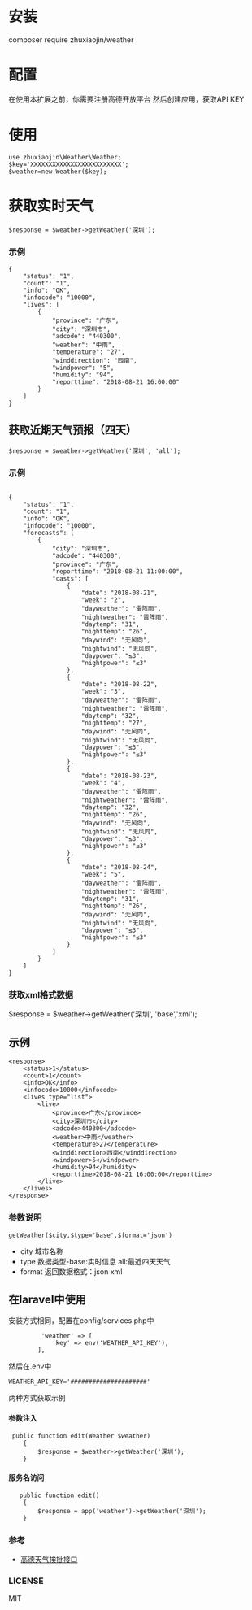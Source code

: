# 安装
composer require zhuxiaojin/weather
# 配置
在使用本扩展之前，你需要注册高德开放平台
然后创建应用，获取API KEY
# 使用
    use zhuxiaojin\Weather\Weather;
    $key='XXXXXXXXXXXXXXXXXXXXXXXXX';
    $weather=new Weather($key);
# 获取实时天气
    $response = $weather->getWeather('深圳');
### 示例
````
{
    "status": "1",
    "count": "1",
    "info": "OK",
    "infocode": "10000",
    "lives": [
        {
            "province": "广东",
            "city": "深圳市",
            "adcode": "440300",
            "weather": "中雨",
            "temperature": "27",
            "winddirection": "西南",
            "windpower": "5",
            "humidity": "94",
            "reporttime": "2018-08-21 16:00:00"
        }
    ]
}
````
## 获取近期天气预报（四天）
    $response = $weather->getWeather('深圳', 'all');

### 示例
```

{
    "status": "1", 
    "count": "1", 
    "info": "OK", 
    "infocode": "10000", 
    "forecasts": [
        {
            "city": "深圳市", 
            "adcode": "440300", 
            "province": "广东", 
            "reporttime": "2018-08-21 11:00:00", 
            "casts": [
                {
                    "date": "2018-08-21", 
                    "week": "2", 
                    "dayweather": "雷阵雨", 
                    "nightweather": "雷阵雨", 
                    "daytemp": "31", 
                    "nighttemp": "26", 
                    "daywind": "无风向", 
                    "nightwind": "无风向", 
                    "daypower": "≤3", 
                    "nightpower": "≤3"
                }, 
                {
                    "date": "2018-08-22", 
                    "week": "3", 
                    "dayweather": "雷阵雨", 
                    "nightweather": "雷阵雨", 
                    "daytemp": "32", 
                    "nighttemp": "27", 
                    "daywind": "无风向", 
                    "nightwind": "无风向", 
                    "daypower": "≤3", 
                    "nightpower": "≤3"
                }, 
                {
                    "date": "2018-08-23", 
                    "week": "4", 
                    "dayweather": "雷阵雨", 
                    "nightweather": "雷阵雨", 
                    "daytemp": "32", 
                    "nighttemp": "26", 
                    "daywind": "无风向", 
                    "nightwind": "无风向", 
                    "daypower": "≤3", 
                    "nightpower": "≤3"
                }, 
                {
                    "date": "2018-08-24", 
                    "week": "5", 
                    "dayweather": "雷阵雨", 
                    "nightweather": "雷阵雨", 
                    "daytemp": "31", 
                    "nighttemp": "26", 
                    "daywind": "无风向", 
                    "nightwind": "无风向", 
                    "daypower": "≤3", 
                    "nightpower": "≤3"
                }
            ]
        }
    ]
}
```
### 获取xml格式数据
 $response = $weather->getWeather('深圳', 'base','xml');

## 示例
``` 
<response>
    <status>1</status>
    <count>1</count>
    <info>OK</info>
    <infocode>10000</infocode>
    <lives type="list">
        <live>
            <province>广东</province>
            <city>深圳市</city>
            <adcode>440300</adcode>
            <weather>中雨</weather>
            <temperature>27</temperature>
            <winddirection>西南</winddirection>
            <windpower>5</windpower>
            <humidity>94</humidity>
            <reporttime>2018-08-21 16:00:00</reporttime>
        </live>
    </lives>
</response>
```
### 参数说明
 
    getWeather($city,$type='base',$format='json')
 
* city 城市名称
* type 数据类型-base:实时信息 all:最近四天天气
* format 返回数据格式：json  xml
## 在laravel中使用
安装方式相同，配置在config/services.php中
```
         'weather' => [
            'key' => env('WEATHER_API_KEY'),
        ],
```
然后在.env中

    WEATHER_API_KEY='#####################'

两种方式获取示例
#### 参数注入
``` 
 public function edit(Weather $weather) 
    {
        $response = $weather->getWeather('深圳');
    }
```
#### 服务名访问
```
   public function edit() 
    {
        $response = app('weather')->getWeather('深圳');
    }
```
### 参考
* [高德天气挨批接口](https://lbs.amap.com/api/webservice/guide/api/weatherinfo/)

### LICENSE

MIT


